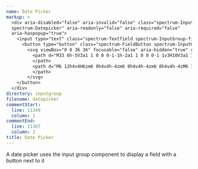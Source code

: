 ```yaml
---
name: Date Picker
markup: >
  <div aria-disabled="false" aria-invalid="false" class="spectrum-InputGroup
  spectrum-Datepicker" aria-readonly="false" aria-required="false"
  aria-haspopup="true">
    <input type="text" class="spectrum-Textfield spectrum-InputGroup-field" aria-invalid="false" placeholder="Choose a date" value="">
      <button type="button" class="spectrum-FieldButton spectrum-InputGroup-button">
        <svg viewBox="0 0 36 36" focusable="false" aria-hidden="true" role="img" class="spectrum-Icon spectrum-Icon--sizeS">
          <path d="M33 6h-5V3a1 1 0 0 0-1-1h-2a1 1 0 0 0-1 1v3H10V3a1 1 0 0 0-1-1H7a1 1 0 0 0-1 1v3H1a1 1 0 0 0-1 1v26a1 1 0 0 0 1 1h32a1 1 0 0 0 1-1V7a1 1 0 0 0-1-1zm-1 26H2V8h4v1a1 1 0 0 0 1 1h2a1 1 0 0 0 1-1V8h14v1a1 1 0 0 0 1 1h2a1 1 0 0 0 1-1V8h4z">
          </path>
          <path d="M6 12h4v4H6zm6 0h4v4h-4zm6 0h4v4h-4zm6 0h4v4h-4zM6 18h4v4H6zm6 0h4v4h-4zm6 0h4v4h-4zm6 0h4v4h-4zM6 24h4v4H6zm6 0h4v4h-4zm6 0h4v4h-4zm6 0h4v4h-4z">
          </path>
        </svg>
    </button>
  </div>
directory: inputgroup
filename: datepicker
commentStart:
  line: 11349
  column: 1
commentEnd:
  line: 11367
  column: 2
title: Date Picker
---
```

A date picker uses the input group component to display a field with a button next to it